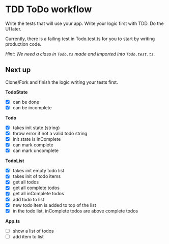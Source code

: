 # TDD ToDo workflow

Write the tests that will use your app. Write your logic first with TDD. Do the UI later.

Currently, there is a failing test in Todo.test.ts for you to start by writing production code.

*Hint: We need a class in `Todo.ts` made and imported into `Todo.test.ts`.*

## Next up

Clone/Fork and finish the logic writing your tests first.

**TodoState**

- [x] can be done
- [x] can be incomplete

**Todo**

- [x] takes init state (string)
- [x] throw error if not a valid todo string
- [x] init state is inComplete
- [x] can mark complete
- [x] can mark uncomplete

**TodoList**

- [x] takes init empty todo list
- [x] takes init of todo items
- [x] get all todos
- [x] get all complete todos
- [x] get all inComplete todos
- [x] add todo to list
- [x] new todo item is added to top of the list
- [x] in the todo list, inComplete todos are above complete todos

**App.ts**

- [ ] show a list of todos
- [ ] add item to list
